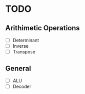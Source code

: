 # TODO

## Arithimetic Operations

- [ ] Determinant
- [ ] Inverse
- [ ] Transpose

## General

- [ ] ALU
- [ ] Decoder
